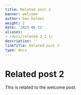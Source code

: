 ```yaml
---
title: Related post 2
banner: welcome
author: ben-holmes
weight: 2
date: '2025-06-12'
aliases:
- /docs/related-2_1_1/
description: ''
linkTitle: Related post 2
type: docs
---
```


# Related post 2

This is related to the welcome post.
